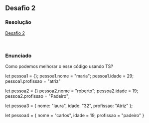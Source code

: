 ## Desafio 2

### Resolução

[Desafio 2](/src/desafio2.ts)

<br>

### Enunciado

Como podemos melhorar o esse código usando TS?

let pessoa1 = {};
pessoa1.nome = "maria";
pessoa1.idade = 29;
pessoa1.profissao = "atriz"

let pessoa2 = {}
pessoa2.nome = "roberto";
pessoa2.idade = 19;
pessoa2.profissao = "Padeiro";

let pessoa3 = {
nome: "laura",
idade: "32",
profissao: "Atriz"
};

let pessoa4 = {
nome = "carlos",
idade = 19,
profissao = "padeiro"
}
